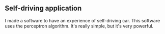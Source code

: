 
## Self-driving application

I made a software to have an experience of self-driving car.
This software uses the perceptron algorithm.
It's really simple, but it's very powerful.
